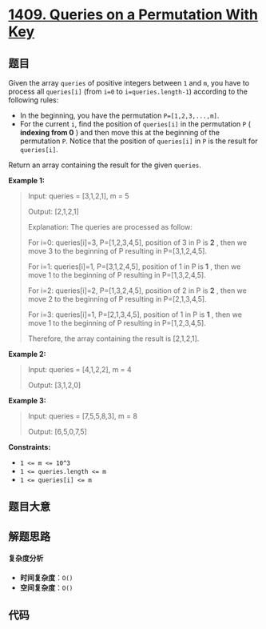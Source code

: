# [1409. Queries on a Permutation With Key](https://leetcode.com/problems/queries-on-a-permutation-with-key/)

## 题目

Given the array `queries` of positive integers between `1` and `m`, you have
to process all `queries[i]` (from `i=0` to `i=queries.length-1`) according to
the following rules:

- In the beginning, you have the permutation `P=[1,2,3,...,m]`.
- For the current `i`, find the position of `queries[i]` in the permutation `P` ( **indexing from 0** ) and then move this at the beginning of the permutation `P`. Notice that the position of `queries[i]` in `P` is the result for `queries[i]`.

Return an array containing the result for the given `queries`.

**Example 1:**

> Input: queries = [3,1,2,1], m = 5
>
> Output: [2,1,2,1]
>
> Explanation: The queries are processed as follow:
>
> For i=0: queries[i]=3, P=[1,2,3,4,5], position of 3 in P is **2** , then we move 3 to the beginning of P resulting in P=[3,1,2,4,5].
>
> For i=1: queries[i]=1, P=[3,1,2,4,5], position of 1 in P is **1** , then we move 1 to the beginning of P resulting in P=[1,3,2,4,5].
>
> For i=2: queries[i]=2, P=[1,3,2,4,5], position of 2 in P is **2** , then we move 2 to the beginning of P resulting in P=[2,1,3,4,5].
>
> For i=3: queries[i]=1, P=[2,1,3,4,5], position of 1 in P is **1** , then we move 1 to the beginning of P resulting in P=[1,2,3,4,5].
>
> Therefore, the array containing the result is [2,1,2,1].

**Example 2:**

> Input: queries = [4,1,2,2], m = 4
>
> Output: [3,1,2,0]

**Example 3:**

> Input: queries = [7,5,5,8,3], m = 8
>
> Output: [6,5,0,7,5]

**Constraints:**

- `1 <= m <= 10^3`
- `1 <= queries.length <= m`
- `1 <= queries[i] <= m`

## 题目大意

## 解题思路

#### 复杂度分析

- **时间复杂度**：`O()`
- **空间复杂度**：`O()`

## 代码

```javascript

```
